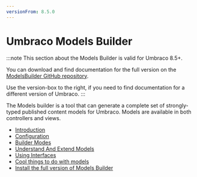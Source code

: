 ```yaml
---
versionFrom: 8.5.0
---
```


# Umbraco Models Builder

:::note
This section about the Models Builder is valid for Umbraco 8.5+.

You can download and find documentation for the full version on the [ModelsBuilder GitHub repository](https://github.com/zpqrtbnk/Zbu.ModelsBuilder).

Use the version-box to the right, if you need to find documentation for a different version of Umbraco.
:::

The Models builder is a tool that can generate a complete set of strongly-typed published content models for Umbraco. Models are available in both controllers and views.

* [Introduction](introduction-v8.5.md)
* [Configuration](configuration-v8.5.md)
* [Builder Modes](Builder-Modes-v8.5.md)
* [Understand And Extend Models](Understand-And-Extend-v8.5.md)
* [Using Interfaces](Using-Interfaces-v8.5.md)
* [Cool things to do with models](CoolThingsWithModels-v8.5.md)
* [Install the full version of Models Builder](install-models-builder.md)
